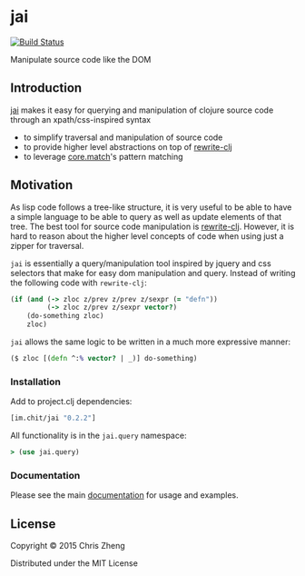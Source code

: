 # jai

[![Build Status](https://travis-ci.org/zcaudate/jai.png?branch=master)](https://travis-ci.org/zcaudate/jai)

Manipulate source code like the DOM

## Introduction
[jai](https://github.com/zcaudate/jai) makes it easy for querying and manipulation of clojure source code through an xpath/css-inspired syntax

 - to simplify traversal and manipulation of source code
 - to provide higher level abstractions on top of [rewrite-clj](https://github.com/xsc/rewrite-clj)
 - to leverage [core.match](https://github.com/clojure/core.match)'s pattern matching 

## Motivation

As lisp code follows a tree-like structure, it is very useful to be able to have a simple language to be able to query as well as update elements of that tree. The best tool for source code manipulation is [rewrite-clj](https://www.github.com/xsc/rewrite-clj). However, it is hard to reason about the higher level concepts of code when using just a zipper for traversal.

`jai` is essentially a query/manipulation tool inspired by jquery and css selectors that make for easy dom manipulation and query. Instead of writing the following code with `rewrite-clj`:

```clojure
(if (and (-> zloc z/prev z/prev z/sexpr (= "defn"))
         (-> zloc z/prev z/sexpr vector?)
    (do-something zloc)
    zloc)
```

`jai` allows the same logic to be written in a much more expressive manner:

```clojure
($ zloc [(defn ^:% vector? | _)] do-something)
```

### Installation

Add to project.clj dependencies:

```clojure
[im.chit/jai "0.2.2"]
```

All functionality is in the `jai.query` namespace:

```clojure
> (use jai.query)
```

### Documentation

Please see the main [documentation](http://docs.caudate.me/jai) for usage and examples.

## License

Copyright © 2015 Chris Zheng

Distributed under the MIT License
